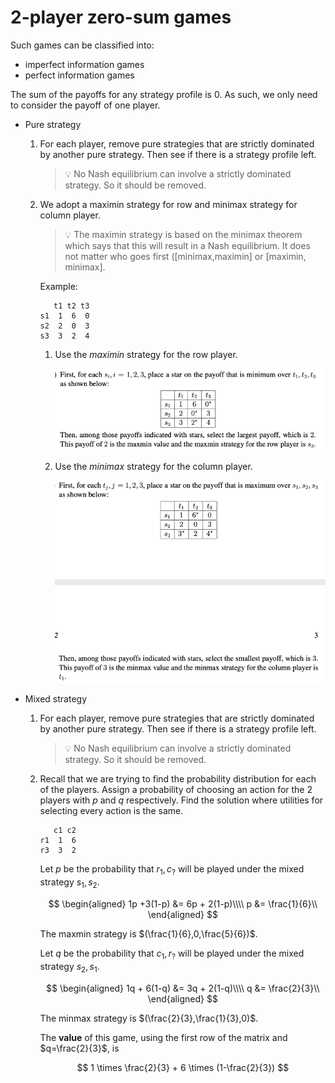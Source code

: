 # 2-player zero-sum games

Such games can be classified into:

- imperfect information games
- perfect information games

The sum of the payoffs for any strategy profile is 0. As such, we only need to consider the payoff of one player.

- Pure strategy
    1. For each player, remove pure strategies that are strictly dominated by another pure strategy. Then see if there is a strategy profile left.
        
        > 💡 No Nash equilibrium can involve a strictly dominated strategy. So it should be removed.
        
    2. We adopt a maximin strategy for row and minimax strategy for column player.
        
        > 💡 The maximin strategy is based on the minimax theorem which says that this will result in a Nash equilibrium. It does not matter who goes first ([minimax,maximin] or [maximin, minimax].
        
        Example:
        
        ```
           t1 t2 t3
        s1  1  6  0
        s2  2  0  3
        s3  3  2  4
        ```
        
        1. Use the *maximin* strategy for the row player.
            
            ![Pure strategy step 1](./2-player-pure-step-1.png)
            
        2. Use the *minimax* strategy for the column player.
            
            ![Pure strategy step 2](./2-player-pure-step-2.png)
            
- Mixed strategy
    1. For each player, remove pure strategies that are strictly dominated by another pure strategy. Then see if there is a strategy profile left.
        
        > 💡 No Nash equilibrium can involve a strictly dominated strategy. So it should be removed.
        
    2. Recall that we are trying to find the probability distribution for each of the players. Assign a probability of choosing an action for the 2 players with $p$ and $q$ respectively. Find the solution where utilities for selecting every action is the same.
        
        ```
           c1 c2
        r1  1  6
        r3  3  2
        ```
        
        Let $p$ be the probability that $r_1,c_?$ will be played under the mixed strategy $s_1,s_2$.
        
        $$
        \begin{aligned}
        1p +3(1-p) &= 6p + 2(1-p)\\\\
        p &= \frac{1}{6}\\
        \end{aligned}
        $$
        
        The maxmin strategy is $(\frac{1}{6},0,\frac{5}{6})$.
        
        Let $q$ be the probability that $c_1,r_?$ will be played under the mixed strategy $s_2,s_1$.
        
        $$
        \begin{aligned}
        1q + 6(1-q) &= 3q + 2(1-q)\\\\
        q &= \frac{2}{3}\\
        \end{aligned}
        $$
        
        The minmax strategy is $(\frac{2}{3},\frac{1}{3},0)$.
        
        The **value** of this game, using the first row of the matrix and $q=\frac{2}{3}$, is
        
        $$
        1 \times \frac{2}{3} + 6 \times (1-\frac{2}{3})
        $$
